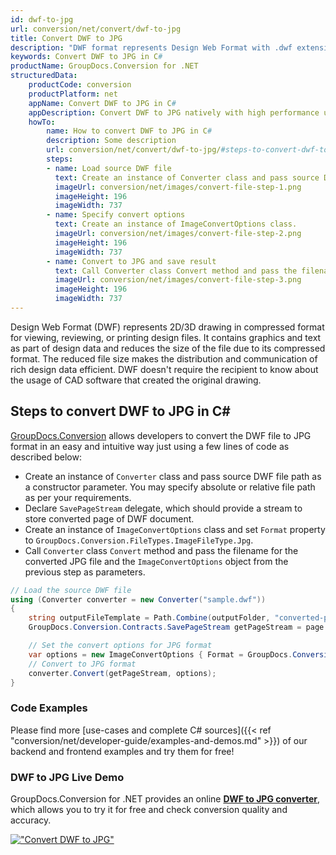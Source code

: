 ```yaml
---
id: dwf-to-jpg
url: conversion/net/convert/dwf-to-jpg
title: Convert DWF to JPG
description: "DWF format represents Design Web Format with .dwf extension. Learn how to convert DWF to JPG file programmatically in C# language using GroupDocs.Conversion for .NET library."
keywords: Convert DWF to JPG in C#
productName: GroupDocs.Conversion for .NET
structuredData:
    productCode: conversion
    productPlatform: net
    appName: Convert DWF to JPG in C#
    appDescription: Convert DWF to JPG natively with high performance using C# language and server side GroupDocs.Conversion for .NET APIs, without the use of any software like Microsoft or Open Office.
    howTo:
        name: How to convert DWF to JPG in C# 
        description: Some description
        url: conversion/net/convert/dwf-to-jpg/#steps-to-convert-dwf-to-jpg-in-c
        steps:
        - name: Load source DWF file 
          text: Create an instance of Converter class and pass source DWF file path as a constructor parameter. You may specify absolute or relative file path as per your requirements. 
          imageUrl: conversion/net/images/convert-file-step-1.png
          imageHeight: 196
          imageWidth: 737
        - name: Specify convert options 
          text: Create an instance of ImageConvertOptions class.
          imageUrl: conversion/net/images/convert-file-step-2.png
          imageHeight: 196
          imageWidth: 737
        - name: Convert to JPG and save result 
          text: Call Converter class Convert method and pass the filename for the converted HTML file and the ImageConvertOptions object from the previous step as parameters.
          imageUrl: conversion/net/images/convert-file-step-3.png
          imageHeight: 196
          imageWidth: 737
---
```


Design Web Format (DWF) represents 2D/3D drawing in compressed format for viewing, reviewing, or printing design files. It contains graphics and text as part of design data and reduces the size of the file due to its compressed format. The reduced file size makes the distribution and communication of rich design data efficient. DWF doesn't require the recipient to know about the usage of CAD software that created the original drawing.

## Steps to convert DWF to JPG in C#

[GroupDocs.Conversion](https://products.groupdocs.com/conversion/net) allows developers to convert the DWF file to JPG format in an easy and intuitive way just using a few lines of code as described below:

* Create an instance of `Converter` class and pass source DWF file path as a constructor parameter. You may specify absolute or relative file path as per your requirements. 
* Declare `SavePageStream` delegate, which should provide a stream to store converted page of DWF document.
* Create an instance of `ImageConvertOptions` class and set `Format` property to `GroupDocs.Conversion.FileTypes.ImageFileType.Jpg`.
* Call `Converter` class `Convert` method and pass the filename for the converted JPG file and the `ImageConvertOptions` object from the previous step as parameters.

```csharp
// Load the source DWF file
using (Converter converter = new Converter("sample.dwf"))
{
    string outputFileTemplate = Path.Combine(outputFolder, "converted-page-{0}.jpg");
    GroupDocs.Conversion.Contracts.SavePageStream getPageStream = page => new FileStream(string.Format(outputFileTemplate, page), FileMode.Create);

    // Set the convert options for JPG format
    var options = new ImageConvertOptions { Format = GroupDocs.Conversion.FileTypes.ImageFileType.Jpg };   
    // Convert to JPG format
    converter.Convert(getPageStream, options);
}
```

### Code Examples

Please find more [use-cases and complete C# sources]({{< ref "conversion/net/developer-guide/examples-and-demos.md" >}}) of our backend and frontend examples and try them for free!

### DWF to JPG Live Demo

GroupDocs.Conversion for .NET provides an online [**DWF to JPG converter**](https://products.groupdocs.app/conversion/dwf-to-jpg), which allows you to try it for free and check conversion quality and accuracy.

[!["Convert DWF to JPG"](conversion/net/images/convert-to-jpg/convert-dwf-to-jpg.png)](https://products.groupdocs.app/conversion/dwf-to-jpg)